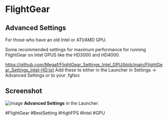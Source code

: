 # FlightGear

## Advanced Settings

For those who have an old Intel or ATI/AMD GPU.

Some recommended settings for maximum performance for running FlightGear on Intel GPUS like the HD3000 and HD4000.

https://github.com/Megaf/FlightGear_Settings_Intel_GPU/blob/main/FlightGear_Settings_Intel-HD.txt
Add these to either in the Launcher in Settings -> Advanced Settings or to your .fgfsrc

## Screenshot
![image](https://user-images.githubusercontent.com/6201512/187685685-644c4c0c-0698-46db-9dbb-1e0cd8afa2a0.png)
**Advanced Settings** in the Launcher.

#FlightGear #BestSetting #HighFPS #Intel #GPU
